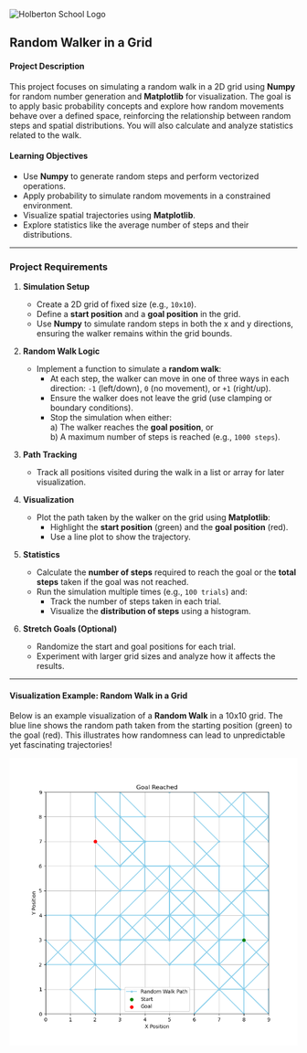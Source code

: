 ![Holberton School Logo](https://cdn.prod.website-files.com/6105315644a26f77912a1ada/63eea844ae4e3022154e2878_Holberton.png)

## Random Walker in a Grid

#### **Project Description**  
This project focuses on simulating a random walk in a 2D grid using **Numpy** for random number generation and **Matplotlib** for visualization. The goal is to apply basic probability concepts and explore how random movements behave over a defined space, reinforcing the relationship between random steps and spatial distributions. You will also calculate and analyze statistics related to the walk.

#### **Learning Objectives**  
- Use **Numpy** to generate random steps and perform vectorized operations.  
- Apply probability to simulate random movements in a constrained environment.  
- Visualize spatial trajectories using **Matplotlib**.  
- Explore statistics like the average number of steps and their distributions.  

---

### **Project Requirements**  

1. **Simulation Setup**  
   - Create a 2D grid of fixed size (e.g., `10x10`).
   - Define a **start position** and a **goal position** in the grid.  
   - Use **Numpy** to simulate random steps in both the x and y directions, ensuring the walker remains within the grid bounds.

2. **Random Walk Logic**  
   - Implement a function to simulate a **random walk**:  
     - At each step, the walker can move in one of three ways in each direction: `-1` (left/down), `0` (no movement), or `+1` (right/up).  
     - Ensure the walker does not leave the grid (use clamping or boundary conditions).  
     - Stop the simulation when either:  
       a) The walker reaches the **goal position**, or  
       b) A maximum number of steps is reached (e.g., `1000 steps`).

3. **Path Tracking**  
   - Track all positions visited during the walk in a list or array for later visualization.

4. **Visualization**  
   - Plot the path taken by the walker on the grid using **Matplotlib**:  
     - Highlight the **start position** (green) and the **goal position** (red).  
     - Use a line plot to show the trajectory.  

5. **Statistics**  
   - Calculate the **number of steps** required to reach the goal or the **total steps** taken if the goal was not reached.  
   - Run the simulation multiple times (e.g., `100 trials`) and:  
     - Track the number of steps taken in each trial.  
     - Visualize the **distribution of steps** using a histogram.

6. **Stretch Goals (Optional)**  
   - Randomize the start and goal positions for each trial.  
   - Experiment with larger grid sizes and analyze how it affects the results.  
---

#### **Visualization Example: Random Walk in a Grid**

Below is an example visualization of a **Random Walk** in a 10x10 grid. The blue line shows the random path taken from the starting position (green) to the goal (red). This illustrates how randomness can lead to unpredictable yet fascinating trajectories!  

![Random Walk Visualization](../figs/randomwalk.png)  



